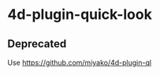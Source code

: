 4d-plugin-quick-look
====================

## Deprecated

Use https://github.com/miyako/4d-plugin-ql
